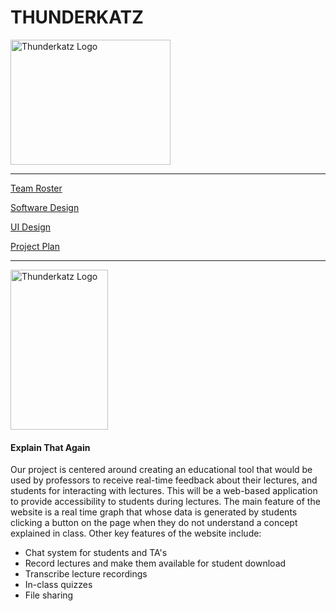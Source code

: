 # THUNDERKATZ
<img src="https://raw.githubusercontent.com/r-meagher/CS2212Group14/master/resources/Thunderkatz.png?token=AX4KmmAKGiGzDJs1oEqBVhG93DG5u0-Pks5YmhyjwA%3D%3D" alt="Thunderkatz Logo" width="256" height="200">

---
[Team Roster](../CS2212Group14/teamroster)

[Software Design](../CS2212Group14/softwareDesign) 

[UI Design](../CS2212Group14/UIDesign)

[Project Plan](../CS2212Group14/projectPlan)

---

<img src="https://raw.githubusercontent.com/r-meagher/CS2212Group14/master/resources/ETA.png?token=AX4KmspZsUi29gtL-eyxU8UAL7rp4pA8ks5Ymh0kwA%3D%3D" alt="Thunderkatz Logo" width="156" height="256">

#### Explain That Again
Our project is centered around creating an educational tool that would be used by professors to receive real-time feedback about their lectures, and students for interacting with lectures. This will be a web-based application to provide accessibility to students during lectures. The main feature of the website is a real time graph that whose data is generated by students clicking a button on the page when they do not understand a concept explained in class.
Other key features of the website include:
  * Chat system for students and TA's
  * Record lectures and make them available for student download
  * Transcribe lecture recordings
  * In-class quizzes
  * File sharing 













